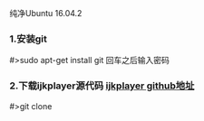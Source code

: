 纯净Ubuntu 16.04.2

### 1.安装git
#>sudo apt-get install git 回车之后输入密码

### 2.下载ijkplayer源代码  [ijkplayer github地址](https://github.com/Bilibili/ijkplayer)
#>git clone 
